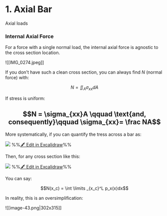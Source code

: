 # 1. Axial Bar

Axial loads 

### Internal Axial Force

For a force with a single normal load, the internal axial force is agnostic to the cross section location.

![[IMG_0274.jpeg]]

If you don't have such a clean cross section, you can always find $N$ (normal force) with:

$$N = \iint_A \sigma_{xx} dA$$

If stress is uniform:

$$N = \sigma_{xx}A \qquad \text{and, consequently}\qquad \sigma_{xx}= \frac NA$$
---

More systematically, if you can quantify the tress across a bar as:

![](excalidraw-2025-09-01-16.41.26.excalidraw.svg)
%%[🖋 Edit in Excalidraw](excalidraw-2025-09-01-16.41.26.excalidraw.md)%%

Then, for any cross section like this:

![](excalidraw-2025-09-01-16.44.04.excalidraw.svg)
%%[🖋 Edit in Excalidraw](excalidraw-2025-09-01-16.44.04.excalidraw.md)%%

You can say:

$$N(x_c) = \int \limits _{x_c}^L p_x(x)dx$$

In reality, this is an oversimplification:

![[image-43.png|302x315]]

